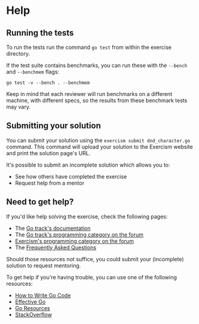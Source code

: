 # Help

## Running the tests

To run the tests run the command `go test` from within the exercise directory.

If the test suite contains benchmarks, you can run these with the `--bench` and `--benchmem`
flags:

    go test -v --bench . --benchmem

Keep in mind that each reviewer will run benchmarks on a different machine, with
different specs, so the results from these benchmark tests may vary.

## Submitting your solution

You can submit your solution using the `exercism submit dnd_character.go` command.
This command will upload your solution to the Exercism website and print the solution page's URL.

It's possible to submit an incomplete solution which allows you to:

-   See how others have completed the exercise
-   Request help from a mentor

## Need to get help?

If you'd like help solving the exercise, check the following pages:

-   The [Go track's documentation](https://exercism.org/docs/tracks/go)
-   The [Go track's programming category on the forum](https://forum.exercism.org/c/programming/go)
-   [Exercism's programming category on the forum](https://forum.exercism.org/c/programming/5)
-   The [Frequently Asked Questions](https://exercism.org/docs/using/faqs)

Should those resources not suffice, you could submit your (incomplete) solution to request mentoring.

To get help if you're having trouble, you can use one of the following resources:

-   [How to Write Go Code](https://golang.org/doc/code.html)
-   [Effective Go](https://golang.org/doc/effective_go.html)
-   [Go Resources](http://golang.org/help)
-   [StackOverflow](http://stackoverflow.com/questions/tagged/go)
